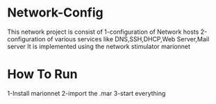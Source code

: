 # Network-Config
This network project is consist of 
1-configuration of Network hosts
2-configuration of various services like DNS,SSH,DHCP,Web Server,Mail server
It is implemented using the network stimulator marionnet
# How To Run
1-Install marionnet 
2-import the .mar
3-start everything
